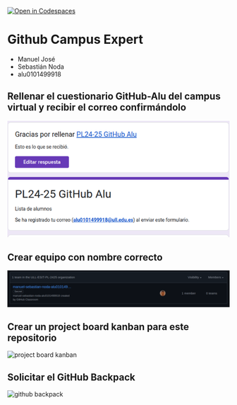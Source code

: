 [![Open in Codespaces](https://classroom.github.com/assets/launch-codespace-2972f46106e565e64193e422d61a12cf1da4916b45550586e14ef0a7c637dd04.svg)](https://classroom.github.com/open-in-codespaces?assignment_repo_id=18098652)
# Github Campus Expert 

- Manuel José
- Sebastián Noda
- alu0101499918

## Rellenar el cuestionario GitHub-Alu del campus virtual y recibir el correo confirmándolo

![correo de confirmacion del cuestionario](docs/Captura-formulario.png)

## Crear equipo con nombre correcto

![equipo](docs/team.png)

## Crear un project board kanban para este repositorio

![project board kanban](docs/project_board.png)

## Solicitar el GitHub Backpack

![github backpack](docs/backpack.png)
